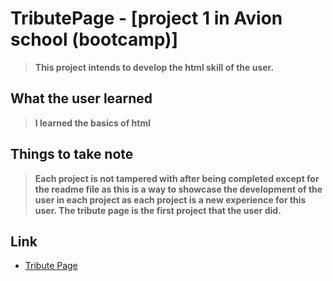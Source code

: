 # TributePage - [project 1 in Avion school (bootcamp)] 
>**This project intends to develop the html skill of the user.**

## What the user learned
>**I learned the basics of html**

## Things to take note
>**Each project is not tampered with after being completed except for the readme file as this is a way to showcase the development of the user in each project as each project is a new experience for this user. The tribute page is the first project that the user did.**

## Link
- [Tribute Page](https://vincent-larisma.github.io/TributePage/)

